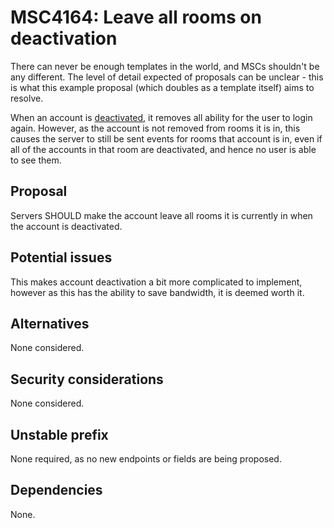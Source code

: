 # MSC4164: Leave all rooms on deactivation

There can never be enough templates in the world, and MSCs shouldn't be any different. The level
of detail expected of proposals can be unclear - this is what this example proposal (which doubles
as a template itself) aims to resolve.

When an account is
[deactivated](https://spec.matrix.org/v1.11/client-server-api/#post_matrixclientv3accountdeactivate),
it removes all ability for the user to login again. However, as the account is not removed from rooms
it is in, this causes the server to still be sent events for rooms that account is in, even if all
of the accounts in that room are deactivated, and hence no user is able to see them.

## Proposal

Servers SHOULD make the account leave all rooms it is currently in when the account is deactivated.

## Potential issues

This makes account deactivation a bit more complicated to implement, however as this has the ability
to save bandwidth, it is deemed worth it.

## Alternatives

None considered.

## Security considerations

None considered.

## Unstable prefix

None required, as no new endpoints or fields are being proposed.

## Dependencies

None.

